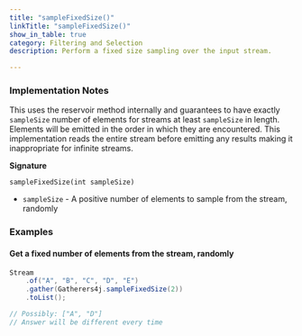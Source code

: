 ```yaml
---
title: "sampleFixedSize()"
linkTitle: "sampleFixedSize()"
show_in_table: true
category: Filtering and Selection
description: Perform a fixed size sampling over the input stream.

---
```


### Implementation Notes

This uses the reservoir method internally and guarantees to have exactly `sampleSize` number of elements
for streams at least `sampleSize` in length. Elements will be emitted in the order in which they are encountered.
This implementation reads the entire stream before emitting any results making it inappropriate for infinite streams.

**Signature**

`sampleFixedSize(int sampleSize)`

* `sampleSize` - A positive number of elements to sample from the stream, randomly

### Examples

#### Get a fixed number of elements from the stream, randomly

```java
Stream
    .of("A", "B", "C", "D", "E")
    .gather(Gatherers4j.sampleFixedSize(2))
    .toList();

// Possibly: ["A", "D"]
// Answer will be different every time
```
